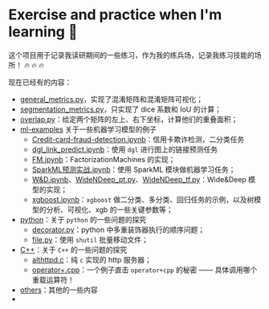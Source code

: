 # Exercise and practice when I'm learning :open_book:
这个项目用于记录我读研期间的一些练习，作为我的练兵场，记录我练习技能的场所！
:fire: :fire: :fire:

现在已经有的内容：
- [general_metrics.py](./general_metrics.py)，实现了混淆矩阵和混淆矩阵可视化；
- [segmentation_metrics.py](./segmentation_metrics.py)，只实现了 dice 系数和 IoU 的计算；
- [overlap.py](./overlap.py)：给定两个矩阵的左上、右下坐标，计算他们的重叠面积；
- [ml-examples](./ml-examples) 关于一些机器学习模型的例子
	- [Credit-card-fraud-detection.ipynb](./ml-examples/Credit-card-fraud-detection.ipynb)：信用卡欺诈检测，二分类任务
	- [dgl_link_predict.ipynb](./ml-examples/dgl_link_predict.ipynb)：使用 `dgl` 进行图上的链接预测任务
	- [FM.ipynb](./ml-examples/FM.ipynb)：FactorizationMachines 的实现；
	- [SparkML预测实战.ipynb](./ml-examples/SparkML预测实战.ipynb)：使用 SparkML 模块做机器学习任务；
	- [W&D.ipynb](./ml-examples/W&D.ipynb)、[WideNDeep_pt.py](./ml-examples/WideNDeep_pt.py)、[WideNDeep_tf.py](./ml-examples/WideNDeep_tf.py)：Wide&Deep 模型的实现；
	- [xgboost.ipynb](./ml-examples/xgboost.ipynb)：`xgboost` 做二分类、多分类、回归任务的示例，以及树模型的分析、可视化、xgb 的一些关键参数等；
-  [python](./python)：关于 `python` 的一些问题的探究
	- [decorator.py](./python/decorator.py)：python 中多重装饰器执行的顺序问题；
	- [file.py](./python/file.py)：使用 `shutil` 批量移动文件；
- [C++](./C++)：关于 `C++` 的一些问题的探究
	- [althttpd.c](./C++/althttpd.c)：纯 `c` 实现的 http 服务器；
	- [operator+.cpp](./C++/operator+.cpp)：一个例子直击 `operator+cpp` 的秘密 —— 具体调用哪个重载运算符！
- [others](./others)：其他的一些内容
- 